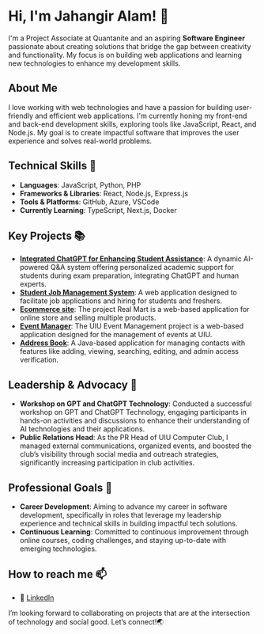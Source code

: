 # Hi, I'm Jahangir Alam! 👋

I'm a Project Associate at Quantanite and an aspiring **Software Engineer** passionate about creating solutions that bridge the gap between creativity and functionality. My focus is on building web applications and learning new technologies to enhance my development skills.

## About Me

I love working with web technologies and have a passion for building user-friendly and efficient web applications. I'm currently honing my front-end and back-end development skills, exploring tools like JavaScript, React, and Node.js. My goal is to create impactful software that improves the user experience and solves real-world problems.


## Technical Skills 🔧
- **Languages**: JavaScript, Python, PHP
- **Frameworks & Libraries**: React, Node.js, Express.js
- **Tools & Platforms**: GitHub, Azure, VSCode
- **Currently Learning**: TypeScript, Next.js, Docker

## Key Projects 📚

- **[Integrated ChatGPT for Enhancing Student Assistance](https://github.com/jahangiralam001/academic_projects/tree/main/1%20Integrated%20Chatgpt%20with%20Q%26A%20System%20(Study_sage))**: A dynamic AI-powered Q&A system offering personalized academic support for students during exam preparation, integrating ChatGPT and human experts.
- **[Student Job Management System](https://github.com/jahangiralam001/academic_projects/tree/main/2%20Student%20Job%20Management%20System%20(Job%20Guider))**: A web application designed to facilitate job applications and hiring for students and freshers.
- **[Ecommerce site](https://github.com/jahangiralam001/academic_projects/tree/main/3%20Real-mart%20Ecommerce%20site)**: The project Real Mart is a web-based application for online store and selling multiple products.
- **[Event Manager](https://github.com/jahangiralam001/academic_projects/tree/main/4%20UIU%20Event%20Management)**: The UIU Event Management project is a web-based application designed for the management of events at UIU.
- **[Address Book](https://github.com/jahangiralam001/academic_projects/tree/main/5%20Address%20Book-Java)**:  A Java-based application for managing contacts with features like adding, viewing, searching, editing, and admin access verification.



## Leadership & Advocacy 🌟
- **Workshop on GPT and ChatGPT Technology**: Conducted a successful workshop on GPT and ChatGPT Technology, engaging participants in hands-on activities and discussions to enhance their understanding of AI technologies and their applications.
- **Public Relations Head**: As the PR Head of UIU Computer Club, I managed external communications, organized events, and boosted the club’s visibility through social media and outreach strategies, significantly increasing participation in club activities.


## Professional Goals 🚀

- **Career Development**: Aiming to advance my career in software development, specifically in roles that leverage my leadership experience and technical skills in building impactful tech solutions.
- **Continuous Learning**: Committed to continuous improvement through online courses, coding challenges, and staying up-to-date with emerging technologies.


## How to reach me 📫
- 🔗 [LinkedIn](https://www.linkedin.com/in/jahangir196/)

I’m looking forward to collaborating on projects that are at the intersection of technology and social good. Let’s connect!🌏

